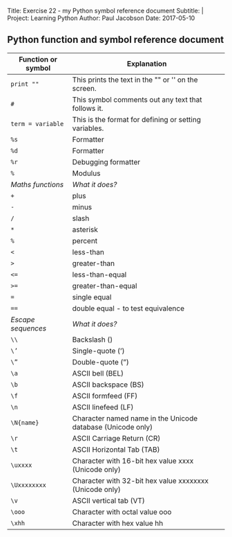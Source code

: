 Title:  Exercise 22 - my Python symbol reference document
Subtitle:  |
Project: Learning Python
Author:  Paul Jacobson
Date: 2017-05-10

## Python function and symbol reference document

| **Function or symbol** | **Explanation** |
| --- | --- |
| `print ""` | This prints the text in the "" or '' on the screen. |
| `#` | This symbol comments out any text that follows it. |
| `term = variable` | This is the format for defining or setting variables. |
| `%s` | Formatter |
| `%d` | Formatter |
| `%r` | Debugging formatter |
| `%` | Modulus |
| *Maths functions* | *What it does?* |
| `+` | plus |
| `-` | minus |
| `/` | slash |
| `*` | asterisk |
| `%` | percent |
| `<` | less-than |
| `>` | greater-than |
| `<=` | less-than-equal |
| `>=` | greater-than-equal |
| `=` | single equal |
| `==` | double equal - to test equivalence |
| *Escape sequences* | *What it does?* |
| `\\` | Backslash () |
| `\’` | Single-quote (’) |
| `\”` | Double-quote (”) |
| `\a` | ASCII bell (BEL) |
| `\b` | ASCII backspace (BS) |
| `\f` | ASCII formfeed (FF) |
| `\n` | ASCII linefeed (LF) |
| `\N{name}` | Character named name in the Unicode database (Unicode only) |
| `\r` | ASCII Carriage Return (CR) |
| `\t` | ASCII Horizontal Tab (TAB) |
| `\uxxxx` | Character with 16-bit hex value xxxx (Unicode only) |
| `\Uxxxxxxxx` | Character with 32-bit hex value xxxxxxxx (Unicode only) |
| `\v` | ASCII vertical tab (VT) |
| `\ooo` | Character with octal value ooo |
| `\xhh` | Character with hex value hh |

<!-- Continue with exercise 10 -->
